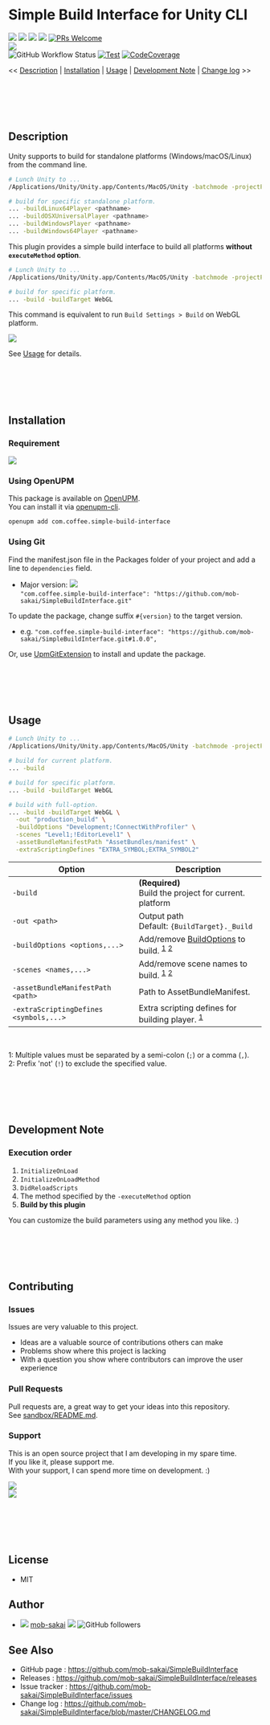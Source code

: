 Simple Build Interface for Unity CLI
===

[![](https://img.shields.io/npm/v/com.coffee.simple-build-interface?label=openupm&registry_uri=https://package.openupm.com)](https://openupm.com/packages/com.coffee.simple-build-interface/)
[![](https://img.shields.io/github/v/release/mob-sakai/SimpleBuildInterface?include_prereleases)](https://github.com/mob-sakai/SimpleBuildInterface/releases)
[![](https://img.shields.io/github/release-date/mob-sakai/SimpleBuildInterface.svg)](https://github.com/mob-sakai/SimpleBuildInterface/releases)  [![](https://img.shields.io/github/license/mob-sakai/SimpleBuildInterface.svg)](https://github.com/mob-sakai/SimpleBuildInterface/blob/master/LICENSE.txt)
[![PRs Welcome](https://img.shields.io/badge/PRs-welcome-orange.svg)](http://makeapullrequest.com)  
![](https://img.shields.io/badge/Unity%202018.3+-supported-blue.svg)  
![GitHub Workflow Status](https://img.shields.io/github/workflow/status/mob-sakai/CSharpCompilerSettingsForUnity/unity-test)
[![Test](https://mob-sakai.testspace.com/spaces/130862/badge?token=43a50d2fc998aa362d36934597de0c84527e5690)](https://mob-sakai.testspace.com/spaces/130862)
[![CodeCoverage](https://mob-sakai.testspace.com/spaces/130862/metrics/99758/badge)](https://mob-sakai.testspace.com/spaces/130862/current/Code%20Coverage/Code%20Coverage")


<< [Description](#Description) | [Installation](#installation) | [Usage](#usage) | [Development Note](#development-note) | [Change log](https://github.com/mob-sakai/SimpleBuildInterface/blob/master/CHANGELOG.md) >>



<br><br><br><br>

## Description

Unity supports to build for standalone platforms (Windows/macOS/Linux) from the command line.

```sh
# Lunch Unity to ...
/Applications/Unity/Unity.app/Contents/MacOS/Unity -batchmode -projectPath .

# build for specific standalone platform.
... -buildLinux64Player <pathname>
... -buildOSXUniversalPlayer <pathname>
... -buildWindowsPlayer <pathname>
... -buildWindows64Player <pathname>
```

This plugin provides a simple build interface to build all platforms **without `executeMethod` option**.

```sh
# Lunch Unity to ...
/Applications/Unity/Unity.app/Contents/MacOS/Unity -batchmode -projectPath .

# build for specific platform.
... -build -buildTarget WebGL
```

This command is equivalent to run `Build Settings > Build` on WebGL platform.

![](https://user-images.githubusercontent.com/12690315/98614365-a13b6900-233b-11eb-8529-05a49fc7000e.png)

See [Usage](#usage) for details.

<br><br><br><br>

## Installation

### Requirement

![](https://img.shields.io/badge/Unity%202018.3+-supported-blue.svg)

### Using OpenUPM

This package is available on [OpenUPM](https://openupm.com).  
You can install it via [openupm-cli](https://github.com/openupm/openupm-cli).
```
openupm add com.coffee.simple-build-interface
```

### Using Git

Find the manifest.json file in the Packages folder of your project and add a line to `dependencies` field.

* Major version: ![](https://img.shields.io/github/v/release/mob-sakai/SimpleBuildInterface)  
`"com.coffee.simple-build-interface": "https://github.com/mob-sakai/SimpleBuildInterface.git"`

To update the package, change suffix `#{version}` to the target version.

* e.g. `"com.coffee.simple-build-interface": "https://github.com/mob-sakai/SimpleBuildInterface.git#1.0.0",`

Or, use [UpmGitExtension](https://github.com/mob-sakai/UpmGitExtension) to install and update the package.



<br><br><br><br>

## Usage

```sh
# Lunch Unity to ...
/Applications/Unity/Unity.app/Contents/MacOS/Unity -batchmode -projectPath .

# build for current platform.
... -build

# build for specific platform.
... -build -buildTarget WebGL

# build with full-option.
... -build -buildTarget WebGL \
  -out "production_build" \
  -buildOptions "Development;!ConnectWithProfiler" \
  -scenes "Level1;!EditorLevel1" \
  -assetBundleManifestPath "AssetBundles/manifest" \
  -extraScriptingDefines "EXTRA_SYMBOL;EXTRA_SYMBOL2"
```

| Option                                 | Description                                                                        |
| -------------------------------------- | ---------------------------------------------------------------------------------- |
| `-build`                               | **(Required)**<br>Build the project for current. platform                          |
| `-out <path>`                          | Output path<br>Default: `{BuildTarget}._Build`                                     |
| `-buildOptions <options,...>`          | Add/remove [BuildOptions][opt] to build. <sup>[1](#fn1)</sup> <sup>[2](#fn2)</sup> |
| `-scenes <names,...>`                  | Add/remove scene names to build.  <sup>[1](#fn1)</sup> <sup>[2](#fn2)</sup>        |
| `-assetBundleManifestPath <path>`      | Path to AssetBundleManifest.                                                       |
| `-extraScriptingDefines <symbols,...>` | Extra scripting defines for building player.  <sup>[1](#fn1)</sup>                 |

<br>

<a name="fn1">1</a>: Multiple values must be separated by a semi-colon (`;`) or a comma (`,`).  
<a name="fn2">2</a>: Prefix 'not' (`!`) to exclude the specified value.

[opt]: https://docs.unity3d.com/ScriptReference/BuildOptions.html

<br><br><br><br>

## Development Note

### Execution order

1. `InitializeOnLoad`
2. `InitializeOnLoadMethod`
3. `DidReloadScripts`
4. The method specified by the `-executeMethod` option
5. **Build by this plugin**

You can customize the build parameters using any method you like. :)

<br><br><br><br>

## Contributing

### Issues

Issues are very valuable to this project.

- Ideas are a valuable source of contributions others can make
- Problems show where this project is lacking
- With a question you show where contributors can improve the user experience

### Pull Requests

Pull requests are, a great way to get your ideas into this repository.  
See [sandbox/README.md](https://github.com/mob-sakai/SimpleBuildInterface/blob/sandbox/README.md).

### Support

This is an open source project that I am developing in my spare time.  
If you like it, please support me.  
With your support, I can spend more time on development. :)

[![](https://user-images.githubusercontent.com/12690315/50731629-3b18b480-11ad-11e9-8fad-4b13f27969c1.png)](https://www.patreon.com/join/mob_sakai?)  
[![](https://user-images.githubusercontent.com/12690315/66942881-03686280-f085-11e9-9586-fc0b6011029f.png)](https://github.com/users/mob-sakai/sponsorship)



<br><br><br><br>

## License

* MIT



## Author

* ![](https://user-images.githubusercontent.com/12690315/96986908-434a0b80-155d-11eb-8275-85138ab90afa.png) [mob-sakai](https://github.com/mob-sakai) [![](https://img.shields.io/twitter/follow/mob_sakai.svg?label=Follow&style=social)](https://twitter.com/intent/follow?screen_name=mob_sakai) ![GitHub followers](https://img.shields.io/github/followers/mob-sakai?style=social)



## See Also

* GitHub page : https://github.com/mob-sakai/SimpleBuildInterface
* Releases : https://github.com/mob-sakai/SimpleBuildInterface/releases
* Issue tracker : https://github.com/mob-sakai/SimpleBuildInterface/issues
* Change log : https://github.com/mob-sakai/SimpleBuildInterface/blob/master/CHANGELOG.md
